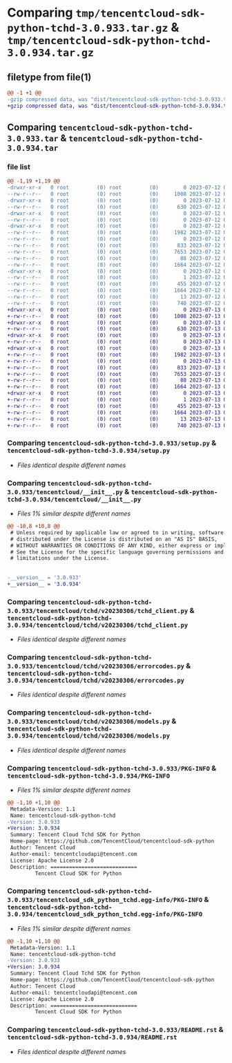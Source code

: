 # Comparing `tmp/tencentcloud-sdk-python-tchd-3.0.933.tar.gz` & `tmp/tencentcloud-sdk-python-tchd-3.0.934.tar.gz`

## filetype from file(1)

```diff
@@ -1 +1 @@
-gzip compressed data, was "dist/tencentcloud-sdk-python-tchd-3.0.933.tar", last modified: Wed Jul 12 00:38:09 2023, max compression
+gzip compressed data, was "dist/tencentcloud-sdk-python-tchd-3.0.934.tar", last modified: Thu Jul 13 00:34:06 2023, max compression
```

## Comparing `tencentcloud-sdk-python-tchd-3.0.933.tar` & `tencentcloud-sdk-python-tchd-3.0.934.tar`

### file list

```diff
@@ -1,19 +1,19 @@
-drwxr-xr-x   0 root         (0) root         (0)        0 2023-07-12 00:38:09.000000 tencentcloud-sdk-python-tchd-3.0.933/
--rw-r--r--   0 root         (0) root         (0)     1008 2023-07-12 00:38:09.000000 tencentcloud-sdk-python-tchd-3.0.933/setup.py
-drwxr-xr-x   0 root         (0) root         (0)        0 2023-07-12 00:38:09.000000 tencentcloud-sdk-python-tchd-3.0.933/tencentcloud/
--rw-r--r--   0 root         (0) root         (0)      630 2023-07-12 00:38:09.000000 tencentcloud-sdk-python-tchd-3.0.933/tencentcloud/__init__.py
-drwxr-xr-x   0 root         (0) root         (0)        0 2023-07-12 00:38:09.000000 tencentcloud-sdk-python-tchd-3.0.933/tencentcloud/tchd/
--rw-r--r--   0 root         (0) root         (0)        0 2023-07-12 00:38:09.000000 tencentcloud-sdk-python-tchd-3.0.933/tencentcloud/tchd/__init__.py
-drwxr-xr-x   0 root         (0) root         (0)        0 2023-07-12 00:38:09.000000 tencentcloud-sdk-python-tchd-3.0.933/tencentcloud/tchd/v20230306/
--rw-r--r--   0 root         (0) root         (0)     1982 2023-07-12 00:38:09.000000 tencentcloud-sdk-python-tchd-3.0.933/tencentcloud/tchd/v20230306/tchd_client.py
--rw-r--r--   0 root         (0) root         (0)        0 2023-07-12 00:38:09.000000 tencentcloud-sdk-python-tchd-3.0.933/tencentcloud/tchd/v20230306/__init__.py
--rw-r--r--   0 root         (0) root         (0)      833 2023-07-12 00:38:09.000000 tencentcloud-sdk-python-tchd-3.0.933/tencentcloud/tchd/v20230306/errorcodes.py
--rw-r--r--   0 root         (0) root         (0)     7653 2023-07-12 00:38:09.000000 tencentcloud-sdk-python-tchd-3.0.933/tencentcloud/tchd/v20230306/models.py
--rw-r--r--   0 root         (0) root         (0)       88 2023-07-12 00:38:09.000000 tencentcloud-sdk-python-tchd-3.0.933/setup.cfg
--rw-r--r--   0 root         (0) root         (0)     1664 2023-07-12 00:38:09.000000 tencentcloud-sdk-python-tchd-3.0.933/PKG-INFO
-drwxr-xr-x   0 root         (0) root         (0)        0 2023-07-12 00:38:09.000000 tencentcloud-sdk-python-tchd-3.0.933/tencentcloud_sdk_python_tchd.egg-info/
--rw-r--r--   0 root         (0) root         (0)        1 2023-07-12 00:38:09.000000 tencentcloud-sdk-python-tchd-3.0.933/tencentcloud_sdk_python_tchd.egg-info/dependency_links.txt
--rw-r--r--   0 root         (0) root         (0)      455 2023-07-12 00:38:09.000000 tencentcloud-sdk-python-tchd-3.0.933/tencentcloud_sdk_python_tchd.egg-info/SOURCES.txt
--rw-r--r--   0 root         (0) root         (0)     1664 2023-07-12 00:38:09.000000 tencentcloud-sdk-python-tchd-3.0.933/tencentcloud_sdk_python_tchd.egg-info/PKG-INFO
--rw-r--r--   0 root         (0) root         (0)       13 2023-07-12 00:38:09.000000 tencentcloud-sdk-python-tchd-3.0.933/tencentcloud_sdk_python_tchd.egg-info/top_level.txt
--rw-r--r--   0 root         (0) root         (0)      740 2023-07-12 00:38:09.000000 tencentcloud-sdk-python-tchd-3.0.933/README.rst
+drwxr-xr-x   0 root         (0) root         (0)        0 2023-07-13 00:34:06.000000 tencentcloud-sdk-python-tchd-3.0.934/
+-rw-r--r--   0 root         (0) root         (0)     1008 2023-07-13 00:34:06.000000 tencentcloud-sdk-python-tchd-3.0.934/setup.py
+drwxr-xr-x   0 root         (0) root         (0)        0 2023-07-13 00:34:06.000000 tencentcloud-sdk-python-tchd-3.0.934/tencentcloud/
+-rw-r--r--   0 root         (0) root         (0)      630 2023-07-13 00:34:06.000000 tencentcloud-sdk-python-tchd-3.0.934/tencentcloud/__init__.py
+drwxr-xr-x   0 root         (0) root         (0)        0 2023-07-13 00:34:06.000000 tencentcloud-sdk-python-tchd-3.0.934/tencentcloud/tchd/
+-rw-r--r--   0 root         (0) root         (0)        0 2023-07-13 00:34:06.000000 tencentcloud-sdk-python-tchd-3.0.934/tencentcloud/tchd/__init__.py
+drwxr-xr-x   0 root         (0) root         (0)        0 2023-07-13 00:34:06.000000 tencentcloud-sdk-python-tchd-3.0.934/tencentcloud/tchd/v20230306/
+-rw-r--r--   0 root         (0) root         (0)     1982 2023-07-13 00:34:06.000000 tencentcloud-sdk-python-tchd-3.0.934/tencentcloud/tchd/v20230306/tchd_client.py
+-rw-r--r--   0 root         (0) root         (0)        0 2023-07-13 00:34:06.000000 tencentcloud-sdk-python-tchd-3.0.934/tencentcloud/tchd/v20230306/__init__.py
+-rw-r--r--   0 root         (0) root         (0)      833 2023-07-13 00:34:06.000000 tencentcloud-sdk-python-tchd-3.0.934/tencentcloud/tchd/v20230306/errorcodes.py
+-rw-r--r--   0 root         (0) root         (0)     7653 2023-07-13 00:34:06.000000 tencentcloud-sdk-python-tchd-3.0.934/tencentcloud/tchd/v20230306/models.py
+-rw-r--r--   0 root         (0) root         (0)       88 2023-07-13 00:34:06.000000 tencentcloud-sdk-python-tchd-3.0.934/setup.cfg
+-rw-r--r--   0 root         (0) root         (0)     1664 2023-07-13 00:34:06.000000 tencentcloud-sdk-python-tchd-3.0.934/PKG-INFO
+drwxr-xr-x   0 root         (0) root         (0)        0 2023-07-13 00:34:06.000000 tencentcloud-sdk-python-tchd-3.0.934/tencentcloud_sdk_python_tchd.egg-info/
+-rw-r--r--   0 root         (0) root         (0)        1 2023-07-13 00:34:06.000000 tencentcloud-sdk-python-tchd-3.0.934/tencentcloud_sdk_python_tchd.egg-info/dependency_links.txt
+-rw-r--r--   0 root         (0) root         (0)      455 2023-07-13 00:34:06.000000 tencentcloud-sdk-python-tchd-3.0.934/tencentcloud_sdk_python_tchd.egg-info/SOURCES.txt
+-rw-r--r--   0 root         (0) root         (0)     1664 2023-07-13 00:34:06.000000 tencentcloud-sdk-python-tchd-3.0.934/tencentcloud_sdk_python_tchd.egg-info/PKG-INFO
+-rw-r--r--   0 root         (0) root         (0)       13 2023-07-13 00:34:06.000000 tencentcloud-sdk-python-tchd-3.0.934/tencentcloud_sdk_python_tchd.egg-info/top_level.txt
+-rw-r--r--   0 root         (0) root         (0)      740 2023-07-13 00:34:06.000000 tencentcloud-sdk-python-tchd-3.0.934/README.rst
```

### Comparing `tencentcloud-sdk-python-tchd-3.0.933/setup.py` & `tencentcloud-sdk-python-tchd-3.0.934/setup.py`

 * *Files identical despite different names*

### Comparing `tencentcloud-sdk-python-tchd-3.0.933/tencentcloud/__init__.py` & `tencentcloud-sdk-python-tchd-3.0.934/tencentcloud/__init__.py`

 * *Files 1% similar despite different names*

```diff
@@ -10,8 +10,8 @@
 # Unless required by applicable law or agreed to in writing, software
 # distributed under the License is distributed on an "AS IS" BASIS,
 # WITHOUT WARRANTIES OR CONDITIONS OF ANY KIND, either express or implied.
 # See the License for the specific language governing permissions and
 # limitations under the License.
 
 
-__version__ = '3.0.933'
+__version__ = '3.0.934'
```

### Comparing `tencentcloud-sdk-python-tchd-3.0.933/tencentcloud/tchd/v20230306/tchd_client.py` & `tencentcloud-sdk-python-tchd-3.0.934/tencentcloud/tchd/v20230306/tchd_client.py`

 * *Files identical despite different names*

### Comparing `tencentcloud-sdk-python-tchd-3.0.933/tencentcloud/tchd/v20230306/errorcodes.py` & `tencentcloud-sdk-python-tchd-3.0.934/tencentcloud/tchd/v20230306/errorcodes.py`

 * *Files identical despite different names*

### Comparing `tencentcloud-sdk-python-tchd-3.0.933/tencentcloud/tchd/v20230306/models.py` & `tencentcloud-sdk-python-tchd-3.0.934/tencentcloud/tchd/v20230306/models.py`

 * *Files identical despite different names*

### Comparing `tencentcloud-sdk-python-tchd-3.0.933/PKG-INFO` & `tencentcloud-sdk-python-tchd-3.0.934/PKG-INFO`

 * *Files 1% similar despite different names*

```diff
@@ -1,10 +1,10 @@
 Metadata-Version: 1.1
 Name: tencentcloud-sdk-python-tchd
-Version: 3.0.933
+Version: 3.0.934
 Summary: Tencent Cloud Tchd SDK for Python
 Home-page: https://github.com/TencentCloud/tencentcloud-sdk-python
 Author: Tencent Cloud
 Author-email: tencentcloudapi@tencent.com
 License: Apache License 2.0
 Description: ============================
         Tencent Cloud SDK for Python
```

### Comparing `tencentcloud-sdk-python-tchd-3.0.933/tencentcloud_sdk_python_tchd.egg-info/PKG-INFO` & `tencentcloud-sdk-python-tchd-3.0.934/tencentcloud_sdk_python_tchd.egg-info/PKG-INFO`

 * *Files 1% similar despite different names*

```diff
@@ -1,10 +1,10 @@
 Metadata-Version: 1.1
 Name: tencentcloud-sdk-python-tchd
-Version: 3.0.933
+Version: 3.0.934
 Summary: Tencent Cloud Tchd SDK for Python
 Home-page: https://github.com/TencentCloud/tencentcloud-sdk-python
 Author: Tencent Cloud
 Author-email: tencentcloudapi@tencent.com
 License: Apache License 2.0
 Description: ============================
         Tencent Cloud SDK for Python
```

### Comparing `tencentcloud-sdk-python-tchd-3.0.933/README.rst` & `tencentcloud-sdk-python-tchd-3.0.934/README.rst`

 * *Files identical despite different names*


